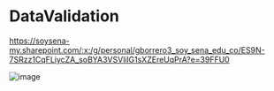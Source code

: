 # DataValidation

https://soysena-my.sharepoint.com/:x:/g/personal/gborrero3_soy_sena_edu_co/ES9N-7SRzz1CqFLiycZA_soBYA3VSVlilG1sXZEreUqPrA?e=39FFU0

![image](https://github.com/user-attachments/assets/3290b32a-2bca-4983-a13e-5ed72cbd63ff)
